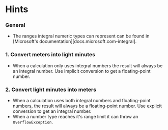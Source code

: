 # Hints

### General

- The ranges integral numeric types can represent can be found in [Microsoft's documentation][docs.microsoft.com-integral].

### 1. Convert meters into light minutes

- When a calculation only uses integral numbers the result will always be an integral number. Use implicit conversion to get a floating-point number.

### 2. Convert light minutes into meters

- When a calculation uses both integral numbers and floating-point numbers, the result will always be a floating-point number. Use explicit conversion to get an integral number.
- When a number type reaches it's range limit it can throw an `OverflowException`.
